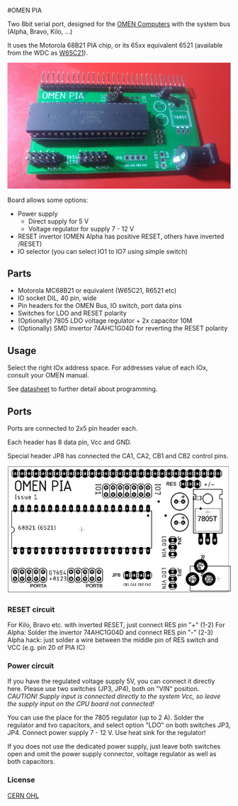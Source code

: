 #OMEN PIA

Two 8bit serial port, designed for the [OMEN Computers](//github.com/osmibity/) with the system bus (Alpha, Bravo, Kilo, ...)

It uses the Motorola 68B21 PIA chip, or its 65xx equivalent 6521 (available from the WDC as [W65C21](http://westerndesigncenter.com/wdc/w65c21-chip.cfm)).

![Photo](hw/photo/pia800.jpg)

Board allows some options:

- Power supply
  - Direct supply for 5 V
  - Voltage regulator for supply 7 - 12 V
- RESET invertor (OMEN Alpha has positive RESET, others have inverted /RESET)
- IO selector (you can select IO1 to IO7 using simple switch)

## Parts

- Motorola MC68B21 or equivalent (W65C21, R6521 etc)
- IO socket DIL, 40 pin, wide
- Pin headers for the OMEN Bus, IO switch, port data pins
- Switches for LDO and RESET polarity
- (Optionally) 7805 LDO voltage regulator + 2x capacitor 10M
- (Optionally) SMD invertor 74AHC1G04D for reverting the RESET polarity



## Usage

Select the right IOx address space. For addresses value of each IOx, consult your OMEN manual.

See [datasheet](docs/datasheet) to further detail about programming.

## Ports

Ports are connected to 2x5 pin header each. 

Each header has 8 data pin, Vcc and GND.

Special header JP8 has connected the CA1, CA2, CB1 and CB2 control pins.

![Board](hw/board.jpg)


### RESET circuit

For Kilo, Bravo etc. with inverted RESET, just connect RES pin "+" (1-2)
For Alpha: Solder the invertor 74AHC1G04D and connect RES pin "-" (2-3)
Alpha hack: just solder a wire between the middle pin of RES switch and VCC (e.g. pin 20 of PIA IC)

### Power circuit

If you have the regulated voltage supply 5V, you can connect it directly here. Please use two switches (JP3, JP4), both on "VIN" position. *CAUTION! Supply input is connected directly to the system Vcc, so leave the supply input on the CPU board not connected!*

You can use the place for the 7805 regulator (up to 2 A). Solder the regulator and tvo capacitors, and select option "LDO" on both switches JP3, JP4. Connect power supply 7 - 12 V. Use heat sink for the regulator!

If you does not use the dedicated power supply, just leave both switches open and omit the power supply connector, voltage regulator as well as both capacitors.

### License

[CERN OHL](LICENSE.txt)